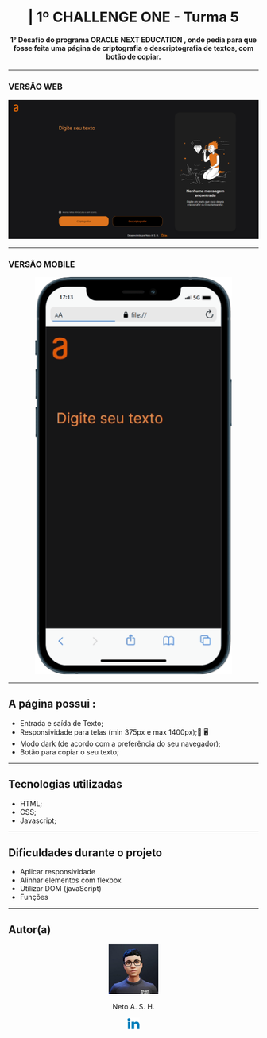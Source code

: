 <h1 align="center">
  <br> | 1º CHALLENGE ONE - Turma 5
</h1>

<h4 align="center">
  1° Desafio do programa ORACLE NEXT EDUCATION , onde pedia para que fosse feita uma página de criptografia e descriptografia de textos, com botão de copiar. 
</h4>

---

<h3>VERSÃO WEB</h3>

![Resultado final do projeto](./assets/img/web.png)

---

<h3>VERSÃO MOBILE</h3>

<p align="center">
  <img height="800px" src="./assets/img/mobile.gif" />
</p>

---

##  A página possui :

<ul>
  <li> Entrada e saída de Texto;</li>
  <li> Responsividade para telas (min 375px e max 1400px);📱 🖥</li>
  <li> Modo dark (de acordo com a preferência do seu navegador);</li>
  <li> Botão para copiar o seu texto;</li>
</ul>

---

## Tecnologias utilizadas

- HTML;
- CSS;
- Javascript;

---

## Dificuldades durante o projeto

- Aplicar responsividade
- Alinhar elementos com flexbox
- Utilizar DOM (javaScript)
- Funções

---

## Autor(a)<br>

<p align="center">
  <a href="https://https://github.com/netoash" target="_blank">
        <img src="./assets/img/avatar.jpg" width="100px;" alt=""/></a>
</p>
<p align="center" > Neto A. S. H. </p>

<p align="center">
  <a href="https://www.linkedin.com/in/laisfrr/" target="_blank">
        <img src="./assets/img/readme_linkedin_icon.svg" width="24px;" alt=""/>  
  </a> 
</p>
